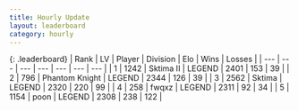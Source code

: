 ```yaml
---
title: Hourly Update
layout: leaderboard
category: hourly
---
```


{: .leaderboard}
| Rank | LV | Player | Division | Elo | Wins | Losses |
| --- | --- | --- | --- | --- | --- | --- |
| <span data-change="0">1</span> | 1242 | <span title="ID: 402846">Sktima II</span> | LEGEND | <span data-change="0">2401</span> | <span data-change="0">153</span> | <span data-change="0">39</span> |
| <span data-change="0">2</span> | 796 | <span title="ID: 742939">Phantom Knight</span> | LEGEND | <span data-change="0">2344</span> | <span data-change="0">126</span> | <span data-change="0">39</span> |
| <span data-change="0">3</span> | 2562 | <span title="ID: 353063">Sktima</span> | LEGEND | <span data-change="7">2320</span> | <span data-change="1">220</span> | <span data-change="0">99</span> |
| <span data-change="0">4</span> | 258 | <span title="ID: 742416">fwqxz</span> | LEGEND | <span data-change="0">2311</span> | <span data-change="0">92</span> | <span data-change="0">34</span> |
| <span data-change="0">5</span> | 1154 | <span title="ID: 540690">poon</span> | LEGEND | <span data-change="7">2308</span> | <span data-change="1">238</span> | <span data-change="0">122</span> |